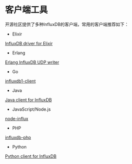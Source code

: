 # 客户端工具

开源社区提供了多种InfluxDB的客户端，常用的客户端推荐如下：

- Elixir

[InfluxDB driver for Elixir](https://github.com/mneudert/instream?spm=a2c4g.11186623.2.28.3766265ds7anJg)

- Erlang

[Erlang InfluxDB UDP writer](https://github.com/palkan/influx_udp?spm=a2c4g.11186623.2.29.3766265ds7anJg)

- Go

[influxdb1-client](https://github.com/influxdata/influxdb1-client?spm=a2c4g.11186623.2.30.3766265dI1aAD3)

- Java

[Java client for InfluxDB](https://github.com/influxdata/influxdb1-client?spm=a2c4g.11186623.2.30.3766265dI1aAD3)

- JavaScript/Node.js

[node-influx](https://github.com/node-influx/node-influx?spm=a2c4g.11186623.2.33.3766265dI1aAD3)

- PHP

[influxdb-php](https://github.com/influxdata/influxdb-php?spm=a2c4g.11186623.2.43.3766265d79R9Q5)

- Python

[Python client for InfluxDB](https://help.aliyun.com/document_detail/113116.html?spm=a2c4g.11186623.6.730.64241f3aRmo6j2)
